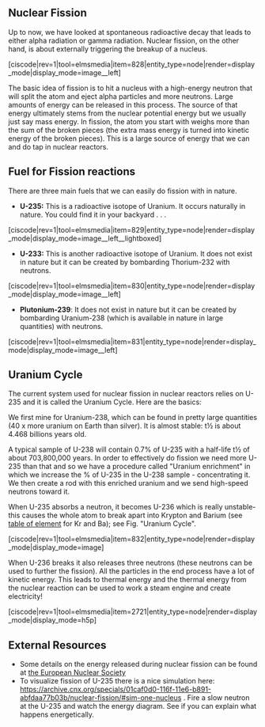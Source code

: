 ## Nuclear Fission
Up to now, we have looked at spontaneous radioactive decay that leads to either alpha radiation or gamma radiation. Nuclear fission, on the other hand, is about externally triggering the breakup of a nucleus.

[ciscode|rev=1|tool=elmsmedia|item=828|entity_type=node|render=display_mode|display_mode=image__left]

The basic idea of fission is to hit a nucleus with a high-energy neutron that will split the atom and eject alpha particles and more neutrons. Large amounts of energy can be released in this process. The source of that energy ultimately stems from the nuclear potential energy but we usually just say mass energy. In fission, the atom you start with weighs more than the sum of the broken pieces (the extra mass energy is turned into kinetic energy of the broken pieces). This is a large source of energy that we can and do tap in nuclear reactors.
## Fuel for Fission reactions
There are three main fuels that we can easily do fission with in nature.

* **U-235:** This is a radioactive isotope of Uranium. It occurs naturally in nature. You could find it in your backyard . . .

[ciscode|rev=1|tool=elmsmedia|item=829|entity_type=node|render=display_mode|display_mode=image__left__lightboxed]

* **U-233:** This is another radioactive isotope of Uranium. It does not exist in nature but it can be created by bombarding Thorium-232 with neutrons.

[ciscode|rev=1|tool=elmsmedia|item=830|entity_type=node|render=display_mode|display_mode=image__left]

* **Plutonium-239**: It does not exist in nature but it can be created by bombarding Uranium-238 (which is available in nature in large quantities) with neutrons.

[ciscode|rev=1|tool=elmsmedia|item=831|entity_type=node|render=display_mode|display_mode=image__left]

## Uranium Cycle

The current system used for nuclear fission in nuclear reactors relies on U-235 and it is called the Uranium Cycle. Here are the basics:

We first mine for Uranium-238, which can be found in pretty large quantities (40 x more uranium on Earth than silver). It is almost stable: t½ is about 4.468 billions years old.

A typical sample of U-238 will contain 0.7% of U-235 with a half-life t½ of about 703,800,000 years. In order to effectively do fission we need more U-235 than that and so we have a procedure called "Uranium enrichment" in which we increase the % of U-235 in the U-238 sample - concentrating it. We then create a rod with this enriched uranium and we send high-speed neutrons toward it.

When U-235 absorbs a neutron, it becomes U-236 which is really unstable- this causes the whole atom to break apart into Krypton and Barium (see <a href="http://www.webelements.com/" target="_blank">table of element</a> for Kr and Ba); see Fig. "Uranium Cycle".

[ciscode|rev=1|tool=elmsmedia|item=832|entity_type=node|render=display_mode|display_mode=image]

When U-236 breaks it also releases three neutrons (these neutrons can be used to further the fission). All the particles in the end process have a lot of kinetic energy. This leads to thermal energy and the thermal energy from the nuclear reaction can be used to work a steam engine and create electricity!

[ciscode|rev=1|tool=elmsmedia|item=2721|entity_type=node|render=display_mode|display_mode=h5p]

## External Resources

- Some details on the energy released during nuclear fission can be found at <a href="http://www.euronuclear.org/info/encyclopedia/n/nuclear-fission.htm" target="_blank">the European Nuclear Society</a>
- To visualize fission of U-235 there is a nice simulation here: https://archive.cnx.org/specials/01caf0d0-116f-11e6-b891-abfdaa77b03b/nuclear-fission/#sim-one-nucleus . Fire a slow neutron at the U-235 and watch the energy diagram. See if you can explain what happens energetically.